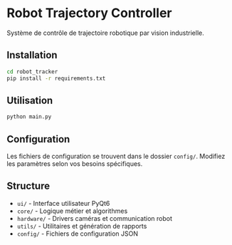 # Robot Trajectory Controller

Système de contrôle de trajectoire robotique par vision industrielle.

## Installation

```bash
cd robot_tracker
pip install -r requirements.txt
```

## Utilisation

```bash
python main.py
```

## Configuration

Les fichiers de configuration se trouvent dans le dossier `config/`.
Modifiez les paramètres selon vos besoins spécifiques.

## Structure

- `ui/` - Interface utilisateur PyQt6
- `core/` - Logique métier et algorithmes
- `hardware/` - Drivers caméras et communication robot
- `utils/` - Utilitaires et génération de rapports
- `config/` - Fichiers de configuration JSON
